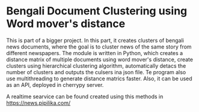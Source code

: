 Bengali Document Clustering using Word mover's distance
======================================================

This is part of a bigger project. In this part, it creates clusters of bengali news documents, where the goal is to cluster news of the same story from different newspapers. The module is written in Python, which creates a distance matrix of multiple documents using word mover's distance, create clusters using hierarchical clustering algorithm, 
automatically detacs the number of clusters and outputs the culsers ina json file. Te program also use multithreading to generate distance matrics faster.
Also, it can be used as an API, deployed in cherrypy server. 

A realtime searvice can be found created using this methods in <https://news.pipilika.com/>

